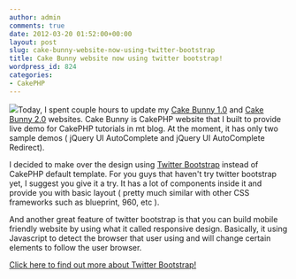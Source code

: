 ```yaml
---
author: admin
comments: true
date: 2012-03-20 01:52:00+00:00
layout: post
slug: cake-bunny-website-now-using-twitter-bootstrap
title: Cake Bunny website now using twitter bootstrap!
wordpress_id: 824
categories:
- CakePHP
---
```


[![](http://blog.rudylee.com/wp-content/uploads/2012/05/twitter-bootstrap-150x150.png)](http://blog.rudylee.com/wp-content/uploads/2012/05/twitter-bootstrap.png)Today, I spent couple hours to update my [Cake Bunny 1.0](http://www.rudylee.com/cbunny) and [Cake Bunny 2.0](http://www.rudylee.com/cbunny2) websites. Cake Bunny is CakePHP website that I built to provide live demo for CakePHP tutorials in mt blog. At the moment, it has only two sample demos ( jQuery UI AutoComplete and jQuery UI AutoComplete Redirect).

I decided to make over the design using [Twitter Bootstrap](http://twitter.github.com/bootstrap/) instead of CakePHP default template. For you guys that haven't try twitter bootstrap yet, I suggest you give it a try. It has a lot of components inside it and provide you with basic layout ( pretty much similar with other CSS frameworks such as blueprint, 960, etc ).

And another great feature of twitter bootstrap is that you can build mobile friendly website by using what it called responsive design. Basically, it using Javascript to detect the browser that user using and will change certain elements to follow the user browser.

[Click here to find out more about Twitter Bootstrap!](http://twitter.github.com/bootstrap/)
